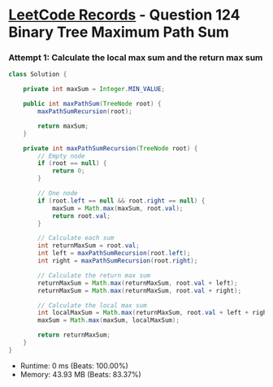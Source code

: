 # [LeetCode Records](../../README.md) - Question 124 Binary Tree Maximum Path Sum

### Attempt 1: Calculate the local max sum and the return max sum
```java
class Solution {

    private int maxSum = Integer.MIN_VALUE;

    public int maxPathSum(TreeNode root) {
        maxPathSumRecursion(root);

        return maxSum;
    }

    private int maxPathSumRecursion(TreeNode root) {
        // Empty node
        if (root == null) {
            return 0;
        }

        // One node
        if (root.left == null && root.right == null) {
            maxSum = Math.max(maxSum, root.val);
            return root.val;
        }

        // Calculate each sum
        int returnMaxSum = root.val;
        int left = maxPathSumRecursion(root.left);
        int right = maxPathSumRecursion(root.right);

        // Calculate the return max sum
        returnMaxSum = Math.max(returnMaxSum, root.val + left);
        returnMaxSum = Math.max(returnMaxSum, root.val + right);

        // Calculate the local max sum
        int localMaxSum = Math.max(returnMaxSum, root.val + left + right);
        maxSum = Math.max(maxSum, localMaxSum);

        return returnMaxSum;
    }
}
```
- Runtime: 0 ms (Beats: 100.00%)
- Memory: 43.93 MB (Beats: 83.37%)

<br>
